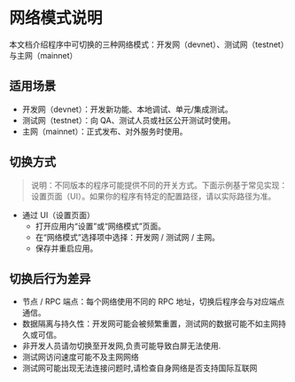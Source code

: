 # 网络模式说明

本文档介绍程序中可切换的三种网络模式：开发网（devnet）、测试网（testnet）与主网（mainnet）

## 适用场景

- 开发网（devnet）：开发新功能、本地调试、单元/集成测试。
- 测试网（testnet）：向 QA、测试人员或社区公开测试时使用。
- 主网（mainnet）：正式发布、对外服务时使用。

## 切换方式

> 说明：不同版本的程序可能提供不同的开关方式。下面示例基于常见实现：设置页面（UI）。如果你的程序有特定的配置路径，请以实际路径为准。

- 通过 UI（设置页面）
  - 打开应用内“设置”或“网络模式”页面。
  - 在“网络模式”选择项中选择：开发网 / 测试网 / 主网。
  - 保存并重启应用。

## 切换后行为差异

- 节点 / RPC 端点：每个网络使用不同的 RPC 地址，切换后程序会与对应端点通信。
- 数据隔离与持久性：开发网可能会被频繁重置，测试网的数据可能不如主网持久或可信。
- 非开发人员请勿切换至开发网,负责可能导致白屏无法使用.
- 测试网访问速度可能不及主网网络
- 测试网可能出现无法连接问题时,请检查自身网络是否支持国际互联网
